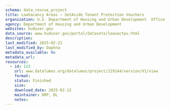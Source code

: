 ```yaml
---
schema: data_rescue_project 
title: LowVacancy Areas – SetAside Tenant Protection Vouchers
organization: U.S. Department of Housing and Urban Development  Office of Policy Development and Research
agency: Department of Housing and Urban Development
websites: huduser.gov
data_source: www.huduser.gov/portal/datasets/lowvactpv.html
description: 
last_modified: 2025-02-21
last_modified_by: Daphna
metadata_available: No
metadata_url: 
resources:
  - id: 122
    url: www.datalumos.org/datalumos/project/219144/version/V1/view
    format: 
    status: Finished
    size: 
    download_date: 2025-02-12
    maintainer: DRP, DL
    notes: 
---
```

